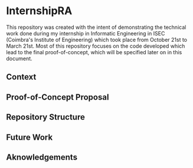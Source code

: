 # InternshipRA
This repository was created with the intent of demonstrating the technical work done during my internship in Informatic Engineering in ISEC (Coimbra's Institute of Engineering) which took place from October 21st to March 21st. Most of this repository focuses on the code developed which lead to the final proof-of-concept, which will be specified later on in this document.
## Context

## Proof-of-Concept Proposal

## Repository Structure

## Future Work

## Aknowledgements


